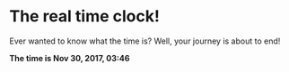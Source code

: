 # The real time clock!

Ever wanted to know what the time is? Well, your journey is about to end!

**The time is Nov 30, 2017, 03:46**